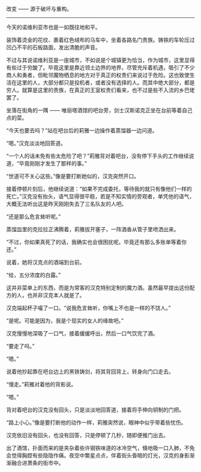 改变 —— 源于破坏与重构。

---

今天的诺维利亚市也是一如既往地和平。

装饰着烫金的花纹、裹着红色绒布的马车中，坐着各路名门贵族。铸铁的车轮压过凹凸不平的石板路面，发出清脆的声音。

不过与其说诺维利亚是一座城市，不如说是个城镇更为恰当，作为城市，这里显得有些过于穷酸了。毕竟这里是靠近领土边界的地界，尽管充斥着机遇，吸引了不少商人和勇者，但毗邻魔物栖息的地方对于真正的权贵们来说过于危险。这也致使生活在这里的人，大部分都只是投机者，或者没有选择的人。而其中绝大部分，都是穷人。就算是这里的贵族，在真正的王室权贵们看来，也不过是些不入流的乡巴佬罢了。

坐落在街角的一隅 —— 唯丽塔酒馆的吧台旁，剑士汉斯诺克正坐在台前等着自己点的菜。

“今天也要去吗？”站在吧台后的莉雅一边操作着蒸馏器一边问道。

“嗯。”汉克淡淡地回答道。

“一个人的话未免有些太危险了吧？”莉雅背对着吧台，没有停下手头的工作继续说道，“毕竟刚刚才发生了那样的事。”

“世道可不关心这些。”像是要打断她似的，汉克突然开口。

接着停顿片刻后，他继续说道：“如果不完成委托，等待我的就只有像他们一样的死亡。”汉克没有抬头，语气显得很平稳，若是不知实情的旁观者，单凭他的语气，大概无法听出这是昨天刚刚失去了三名队友的人吧。

“还是那么危言耸听呢。”

蒸馏皿里的克拉拉正沸腾着，莉雅拔开塞子，一阵酒香从管子里喷洒出来。

“不过，你如果真死了的话，我确实也会很困扰呢。毕竟还有那么多账单等着你还。”

说着，她将汉克点的酒端到台前。

“给，五分浓度的白露。”

这并非菜单上的东西，而是为常客的汉克特别定制的魔力酒。虽然最早提出这份配方的人，也并非汉克本人就是了。

汉克端起杯子嘬了一口。“说我危言耸听，你嘴上不也是一样的不饶人。”

“是呢。可能是因为，我是个现实的女人的缘故吧。”

汉克慢慢地深吸了一口气，接着缓缓呼出，然后一口气饮完了酒。

“要走了吗。”

“嗯。”

说着他抄起靠在吧台边上的黑铁铸剑，将其背回背上，转身向门口走去。

“慢走。”莉雅对着他的背影说。

“嗯。”

背对着吧台的汉克没有回头，只是淡淡地回答道，接着将手伸向铜制的门把。

“路上小心。”像是要打断他的动作一样，莉雅突然说，眼神中似乎带着些忧伤。

汉克依旧没有回头，也没有回答，只是停顿了几秒，随即便推门出去。

出了酒馆，扑面而来的是夹杂着些许钢铁味道的冰冷空气，倏地吸一口入肺，不免会觉得胸腔有些隐隐作痛。夜空中繁星点点，伴着街头昏暗的灯光，汉克的身影渐渐融合进萧条的街市中。

